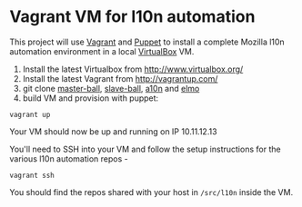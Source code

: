 Vagrant VM for l10n automation
============
This project will use [Vagrant](http://vagrantup.com) and
[Puppet](http://puppetlabs.com) to install a complete Mozilla l10n
automation environment in a local [VirtualBox](http://virtualbox.org) VM.

1. Install the latest Virtualbox from http://www.virtualbox.org/ 
2. Install the latest Vagrant from http://vagrantup.com/
3. git clone [master-ball](https://github.com/pike/master-ball), [slave-ball](https://github.com/pike/slave-ball),
   [a10n](https://github.com/pike/a10n) and [elmo](https://github.com/mozilla/elmo)
4. build VM and provision with puppet:

```
vagrant up
```

Your VM should now be up and running on IP 10.11.12.13

You'll need to SSH into your VM and follow the setup instructions for the various l10n automation repos - 

```
vagrant ssh
```

You should find the repos shared with your host in ```/src/l10n``` inside the VM.
